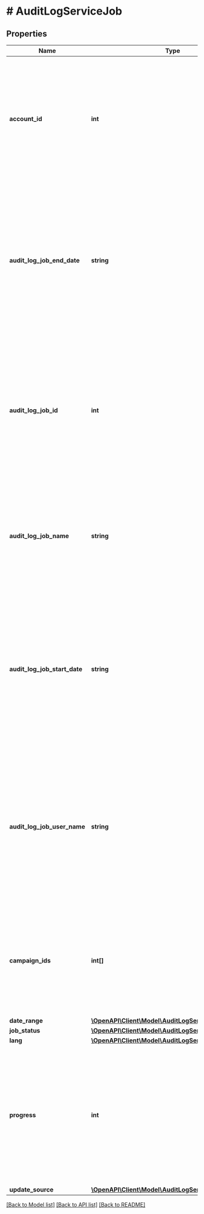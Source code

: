 # # AuditLogServiceJob

## Properties

Name | Type | Description | Notes
------------ | ------------- | ------------- | -------------
**account_id** | **int** | &lt;div lang&#x3D;\&quot;ja\&quot;&gt; アカウントIDです。&lt;br&gt; このフィールドは、レスポンスの際に返却されますが、リクエストの際には無視されます。 &lt;/div&gt; &lt;div lang&#x3D;\&quot;en\&quot;&gt; Account ID.&lt;br&gt; Although this field will be returned in the response, it will be ignored on input. &lt;/div&gt; | [optional]
**audit_log_job_end_date** | **string** | &lt;div lang&#x3D;\&quot;ja\&quot;&gt; 操作履歴ダウンロードジョブの終了日時です。&lt;br&gt; このフィールドは、レスポンスの際に返却されますが、リクエストの際には無視されます。 &lt;/div&gt; &lt;div lang&#x3D;\&quot;en\&quot;&gt; The job end date (YYYY-MM-DDTHH:MI:SS+9:00).&lt;br&gt; Although this field will be returned in the response, it will be ignored on input. &lt;/div&gt; | [optional]
**audit_log_job_id** | **int** | &lt;div lang&#x3D;\&quot;ja\&quot;&gt; 操作履歴のダウンロードジョブIDです。&lt;br&gt; このフィールドは、レスポンスの際に返却されますが、リクエストの際には無視されます。 &lt;/div&gt; &lt;div lang&#x3D;\&quot;en\&quot;&gt; The operation history job ID.&lt;br&gt; Although this field will be returned in the response, it will be ignored on input. &lt;/div&gt; | [optional]
**audit_log_job_name** | **string** | &lt;div lang&#x3D;\&quot;ja\&quot;&gt; 操作履歴のダウンロードジョブ名です。&lt;br&gt; このフィールドは、リクエストの場合は省略可能となります。 &lt;/div&gt; &lt;div lang&#x3D;\&quot;en\&quot;&gt; The operation history job name.&lt;br&gt; This field is optional in requests. &lt;/div&gt; | [optional]
**audit_log_job_start_date** | **string** | &lt;div lang&#x3D;\&quot;ja\&quot;&gt; 操作履歴ダウンロードジョブの開始日時です。&lt;br&gt; このフィールドは、レスポンスの際に返却されますが、リクエストの際には無視されます。 &lt;/div&gt; &lt;div lang&#x3D;\&quot;en\&quot;&gt; The job start date (YYYY-MM-DDTHH:MI:SS+9:00).&lt;br&gt; Although this field will be returned in the response, it will be ignored on input. &lt;/div&gt; | [optional]
**audit_log_job_user_name** | **string** | &lt;div lang&#x3D;\&quot;ja\&quot;&gt; 操作履歴ダウンロードジョブの実行ユーザー名です。&lt;br&gt; このフィールドは、レスポンスの際に返却されますが、リクエストの際には無視されます。 &lt;/div&gt; &lt;div lang&#x3D;\&quot;en\&quot;&gt; The user name who executes the operation history job.&lt;br&gt; Although this field will be returned in the response, it will be ignored on input. &lt;/div&gt; | [optional]
**campaign_ids** | **int[]** | &lt;div lang&#x3D;\&quot;ja\&quot;&gt; ダウンロード対象のキャンペーンIDです。&lt;br&gt; このフィールドは、リクエストの場合は省略可能となります。 &lt;/div&gt; &lt;div lang&#x3D;\&quot;en\&quot;&gt; Campaign ID of the download object.&lt;br&gt; This field is optional in requests. &lt;/div&gt; | [optional]
**date_range** | [**\OpenAPI\Client\Model\AuditLogServiceDateRange**](AuditLogServiceDateRange.md) |  | [optional]
**job_status** | [**\OpenAPI\Client\Model\AuditLogServiceJobStatus**](AuditLogServiceJobStatus.md) |  | [optional]
**lang** | [**\OpenAPI\Client\Model\AuditLogServiceLang**](AuditLogServiceLang.md) |  | [optional]
**progress** | **int** | &lt;div lang&#x3D;\&quot;ja\&quot;&gt; 処理進捗です。&lt;br&gt; このフィールドは、レスポンスの際に返却されますが、リクエストの際には無視されます。 &lt;/div&gt; &lt;div lang&#x3D;\&quot;en\&quot;&gt; Displays progress in integers from 1 to 100.&lt;br&gt; Although this field will be returned in the response, it will be ignored on input. &lt;/div&gt; | [optional]
**update_source** | [**\OpenAPI\Client\Model\AuditLogServiceUpdateSource**](AuditLogServiceUpdateSource.md) |  | [optional]

[[Back to Model list]](../../README.md#models) [[Back to API list]](../../README.md#endpoints) [[Back to README]](../../README.md)
